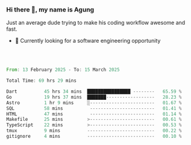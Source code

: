 ### Hi there 👋, my name is Agung
Just an average dude trying to make his coding workflow awesome and fast.

<!--
**agungfir98/agungfir98** is a ✨ _special_ ✨ repository because its `README.md` (this file) appears on your GitHub profile.
-->

- 🔭 Currently looking for a software engineering opportunity
<br/>
<br/>
<!--START_SECTION:waka-->

```rust
From: 13 February 2025 - To: 15 March 2025

Total Time: 69 hrs 29 mins

Dart          45 hrs 34 mins  ████████████████ --------   65.59 %
Go            19 hrs 37 mins  ███████------------------   28.23 %
Astro         1 hr 9 mins     ░------------------------   01.67 %
SQL           58 mins          ------------------------   01.41 %
HTML          47 mins          ------------------------   01.14 %
Makefile      25 mins         >------------------------   00.61 %
TypeScript    22 mins         >------------------------   00.53 %
tmux          9 mins          -------------------------   00.22 %
gitignore     4 mins          -------------------------   00.10 %
```

<!--END_SECTION:waka-->
